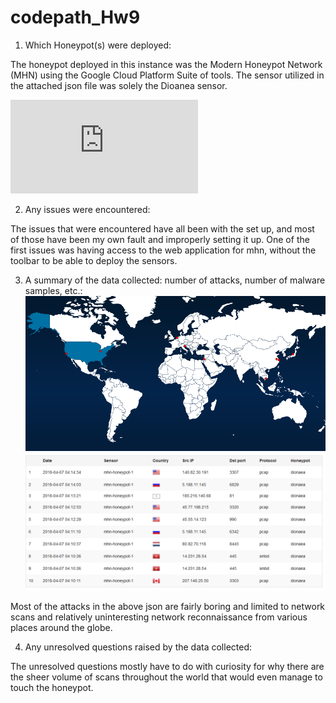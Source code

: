 # codepath_Hw9

1. Which Honeypot(s) were deployed:

The honeypot deployed in this instance was the Modern Honeypot Network (MHN) using the Google Cloud Platform Suite of tools. 
The sensor utilized in the attached json file was solely the Dioanea sensor. 

![](https://github.com/baronanriel/codepath_Hw9/blob/master/newsession.json)

2. Any issues were encountered:

The issues that were encountered have all been with the set up, and most of those have been my own fault and improperly setting it up. 
One of the first issues was having access to the web application for mhn, without the toolbar to be able to deploy the sensors. 


3. A summary of the data collected: number of attacks, number of malware samples, etc.:
![](https://github.com/baronanriel/codepath_Hw9/blob/master/sessionMap_Hw9.png)
![](https://github.com/baronanriel/codepath_Hw9/blob/master/sessionAttacks_Hw9.png)


Most of the attacks in the above json are fairly boring and limited to network scans and relatively uninteresting 
network reconnaissance from various places around the globe.


4. Any unresolved questions raised by the data collected:

The unresolved questions mostly have to do with curiosity for why there are the sheer volume of scans throughout the world that would even manage to touch the honeypot. 
